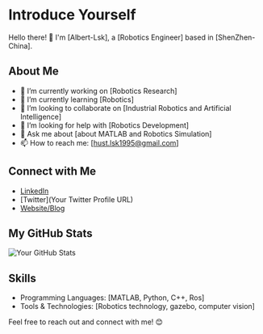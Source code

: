 # Introduce Yourself

Hello there! 👋 I'm [Albert-Lsk], a [Robotics Engineer] based in [ShenZhen-China]. 

## About Me

- 🔭 I’m currently working on [Robotics Research]
- 🌱 I’m currently learning [Robotics]
- 👯 I’m looking to collaborate on [Industrial Robotics and Artificial Intelligence]
- 🤔 I’m looking for help with [Robotics Development]
- 💬 Ask me about [about MATLAB and Robotics Simulation]
- 📫 How to reach me: [hust.lsk1995@gmail.com]

## Connect with Me

- [LinkedIn](https://www.linkedin.com/in/%E6%88%90%E6%9D%83-%E5%88%98-1670a6200/)
- [Twitter](Your Twitter Profile URL)
- [Website/Blog](https://blog.csdn.net/AlbertDS?type=blog)

## My GitHub Stats

![Your GitHub Stats](https://github-readme-stats.vercel.app/api?username=YourGitHubUsername&show_icons=true&theme=radical)

## Skills

- Programming Languages: [MATLAB, Python, C++, Ros]
- Tools & Technologies: [Robotics technology, gazebo, computer vision]

Feel free to reach out and connect with me! 😊
